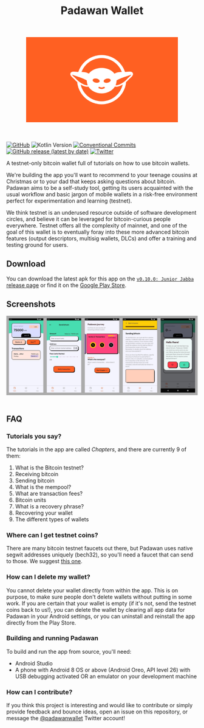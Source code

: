 <div align="center" >
  <h1>Padawan Wallet</h1>
  <br/>
  <br/>
  <img src="./images/logo.png" alt="Logo 1.0.0" width="400">
</div>
<br/>
<br/>

[![GitHub](https://img.shields.io/github/license/thunderbiscuit/padawan-wallet?color=brightgreen)](https://github.com/thunderbiscuit/padawan-wallet/blob/master/LICENSE) 
![Kotlin Version](https://img.shields.io/badge/kotlin-v1.8.0-orange) 
[![Conventional Commits](https://img.shields.io/badge/conventional%20commits-1.0.0-yellow.svg)](https://conventionalcommits.org) 
[![GitHub release (latest by date)](https://img.shields.io/github/v/release/thunderbiscuit/padawan-wallet)](https://github.com/thunderbiscuit/padawan-wallet/releases)
[![Twitter](https://img.shields.io/badge/twitter-%40padawanwallet-b8bb26)](https://twitter.com/padawanwallet)

A testnet-only bitcoin wallet full of tutorials on how to use bitcoin wallets.

We're building the app you'll want to recommend to your teenage cousins at Christmas or to your dad that keeps asking questions about bitcoin. Padawan aims to be a self-study tool, getting its users acquainted with the usual workflow and basic jargon of mobile wallets in a risk-free environment perfect for experimentation and learning (testnet).

We think testnet is an underused resource outside of software development circles, and believe it can be leveraged for bitcoin-curious people everywhere. Testnet offers all the complexity of mainnet, and one of the goal of this wallet is to eventually foray into these more advanced bitcoin features (output descriptors, multisig wallets, DLCs) and offer a training and testing ground for users.
<br/>

## Download
You can download the latest apk for this app on the [`v0.10.0: Junior Jabba` release page](https://github.com/thunderbiscuit/padawan-wallet/releases/tag/v0.10.0) or find it on the [Google Play Store](https://play.google.com/store/apps/details?id=com.goldenraven.padawanwallet).
<br/>

## Screenshots
<div align="center">
  <img src="./images/screenshots.jpg" alt="" width="900">
</div>
<br />

## FAQ
### Tutorials you say?
The tutorials in the app are called _Chapters_, and there are currently 9 of them:

1. What is the Bitcoin testnet?  
2. Receiving bitcoin
3. Sending bitcoin
4. What is the mempool?
5. What are transaction fees?
6. Bitcoin units
7. What is a recovery phrase?
8. Recovering your wallet
9. The different types of wallets

### Where can I get testnet coins?
There are many bitcoin testnet faucets out there, but Padawan uses native segwit addresses uniquely (bech32), so you'll need a faucet that can send to those. We suggest [this one](https://testnet-faucet.mempool.co/).

### How can I delete my wallet?
You cannot delete your wallet directly from within the app. This is on purpose, to make sure people don't delete wallets without putting in some work. If you are certain that your wallet is empty (if it's not, send the testnet coins back to us!), you can delete the wallet by clearing all app data for Padawan in your Android settings, or you can uninstall and reinstall the app directly from the Play Store. 

### Building and running Padawan
To build and run the app from source, you'll need:
- Android Studio
- A phone with Android 8 OS or above (Android Oreo, API level 26) with USB debugging activated OR an emulator on your development machine

### How can I contribute?
If you think this project is interesting and would like to contribute or simply provide feedback and bounce ideas, open an issue on this repository, or message the [@padawanwallet](https://twitter.com/padawanwallet) Twitter account!
